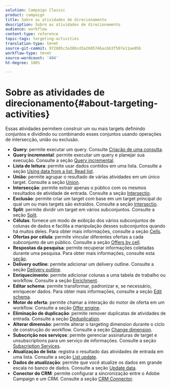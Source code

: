```yaml
---
solution: Campaign Classic
product: campaign
title: Sobre as atividades de direcionamento
description: Sobre as atividades de direcionamento
audience: workflow
content-type: reference
topic-tags: targeting-activities
translation-type: tm+mt
source-git-commit: 972885c3a38bcd3a260574bacbb3f507e11ae05b
workflow-type: tm+mt
source-wordcount: '404'
ht-degree: 100%

---
```



# Sobre as atividades de direcionamento{#about-targeting-activities}

Essas atividades permitem construir um ou mais targets definindo conjuntos e dividindo ou combinando esses conjuntos usando operações de intersecção, união ou exclusão.

* **Query**: permite executar um query. Consulte [Criação de uma consulta](../../workflow/using/query.md#creating-a-query).
* **Query incremental**: permite executar um query e planejar sua execução. Consulte a seção [Query incremental](../../workflow/using/incremental-query.md).
* **Lista de leitura**: permite usar dados contidos em uma lista. Consulte a seção [Using data from a list: Read list](../../workflow/using/importing-data.md#using-data-from-a-list--read-list).
* **União**: permite agrupar o resultado de várias atividades em um único target. Consulte a seção [Union](../../workflow/using/union.md).
* **Intersecção**: permite extrair apenas o público com os mesmos resultados de atividade de entrada. Consulte a seção [Intersectio](../../workflow/using/intersection.md).
* **Exclusão**: permite criar um target com base em um target principal do qual um ou mais targets são extraídos. Consulte a seção [Intersectio](../../workflow/using/intersection.md).
* **Split**: permite dividir um target em vários subconjuntos. Consulte a seção [Split](../../workflow/using/split.md).
* **Células**: fornece um modo de exibição dos vários subconjuntos de colunas de dados e facilita a manipulação desses subconjuntos quando há muitos deles. Para obter mais informações, consulte a seção [Cells](../../workflow/using/cells.md).
* **Ofertas por célula**: permite vincular diferentes ofertas a cada subconjunto de um público. Consulte a seção [Offers by cell](../../workflow/using/offers-by-cell.md).
* **Respostas da pesquisa**: permite recuperar informações coletadas durante uma pesquisa. Para obter mais informações, consulte esta [seção](../../web/using/getting-started-with-surveys.md).
* **Delivery outline**: permite adicionar um delivery outline. Consulte a seção [Delivery outline](../../workflow/using/delivery-outline.md).
* **Enriquecimento**: permite adicionar colunas a uma tabela de trabalho ou workflow. Consulte a seção [Enrichment](../../workflow/using/enrichment.md).
* **Editar schema**: permite transformar, padronizar e, se necessário, enriquecer dados. Para obter mais informações, consulte a seção [Edit schema](../../workflow/using/edit-schema.md).
* **Motor de oferta**: permite chamar a interação do motor de oferta em um workflow. Consulte a seção [Offer engine](../../workflow/using/offer-engine.md).
* **Eliminação de duplicação**: permite remover duplicatas de atividades de entrada. Consulte a seção [Deduplication](../../workflow/using/deduplication.md).
* **Alterar dimensão**: permite alterar o targeting dimension durante o ciclo de construção do workflow. Consulte a seção [Change dimension](../../workflow/using/change-dimension.md).
* **Subscrição nos serviços**: permite gerenciar assinaturas de target e unsubscriptions para um serviço de informações. Consulte a seção [Subscription Services](../../workflow/using/subscription-services.md).
* **Atualização de lista**: registra o resultado das atividades de entrada em uma lista. Consulte a seção [List update](../../workflow/using/list-update.md).
* **Dados de atualização**: permite que você atualize os dados em grande escala no banco de dados. Consulte a seção [Update data](../../workflow/using/update-data.md).
* **Conector do CRM**: permite configurar a sincronização entre o Adobe Campaign e um CRM. Consulte a seção [CRM Connector](../../workflow/using/crm-connector.md).

